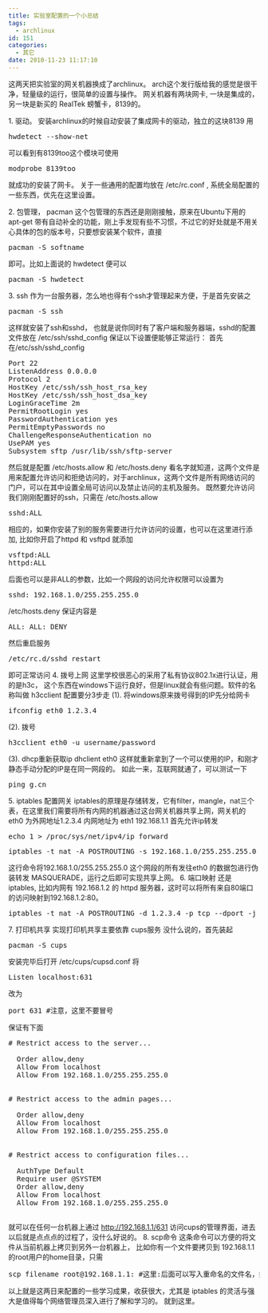 ```yaml
---
title: 实验室配置的一个小总结
tags:
  - archlinux
id: 151
categories:
  - 其它
date: 2010-11-23 11:17:10
---
```


这两天把实验室的网关机器换成了archlinux。 arch这个发行版给我的感觉是很干净，轻量级的运行，很简单的设置与操作。
网关机器有两块网卡, 一块是集成的，另一块是新买的 RealTek 螃蟹卡，8139的。

1\. 驱动。 安装archlinux的时候自动安装了集成网卡的驱动，独立的这块8139 用 
<pre class="bush:plain;">
hwdetect --show-net
</pre>
可以看到有8139too这个模块可使用
<pre class="bush:plain;">
modprobe 8139too
</pre>
就成功的安装了网卡。
关于一些通用的配置均放在 /etc/rc.conf , 系统全局配置的一些东西，优先在这里设置。

2\. 包管理， pacman
这个包管理的东西还是刚刚接触，原来在Ubuntu下用的 apt-get 带有自动补全的功能，刚上手发现有些不习惯，不过它的好处就是不用关心具体的包的版本号，只要想安装某个软件，直接
<pre class="bush:plain;">
pacman -S softname
</pre>
即可。比如上面说的 hwdetect 便可以
<pre class="bush:plain;">
pacman -S hwdetect
</pre>
3\. ssh
作为一台服务器，怎么地也得有个ssh才管理起来方便，于是首先安装之
<pre class="bush:plain;">
pacman -S ssh
</pre>
这样就安装了ssh和sshd， 也就是说你同时有了客户端和服务器端，sshd的配置文件放在 /etc/ssh/sshd_config
保证以下设置便能够正常运行：
首先在/etc/ssh/sshd_config
<pre class="bush:plain;">
Port 22
ListenAddress 0.0.0.0
Protocol 2
HostKey /etc/ssh/ssh_host_rsa_key
HostKey /etc/ssh/ssh_host_dsa_key
LoginGraceTime 2m
PermitRootLogin yes
PasswordAuthentication yes
PermitEmptyPasswords no
ChallengeResponseAuthentication no
UsePAM yes
Subsystem sftp /usr/lib/ssh/sftp-server
</pre>
然后就是配置 /etc/hosts.allow 和 /etc/hosts.deny
看名字就知道，这两个文件是用来配置允许访问和拒绝访问的，对于archlinux，这两个文件是所有网络访问的门户，可以在其中设置全局可访问以及禁止访问的主机及服务。
既然要允许访问我们刚刚配置好的ssh，只需在 /etc/hosts.allow
<pre class="bush:plain;">
sshd:ALL
</pre>
相应的，如果你安装了别的服务需要进行允许访问的设置，也可以在这里进行添加, 比如你开启了httpd 和 vsftpd
就添加
<pre class="bush:plain;">
vsftpd:ALL
httpd:ALL
</pre>
后面也可以是非ALL的参数，比如一个网段的访问允许权限可以设置为
<pre class="bush:plain;">
sshd: 192.168.1.0/255.255.255.0
</pre>
/etc/hosts.deny 保证内容是
<pre class="bush:plain;">
ALL: ALL: DENY
</pre>
然后重启服务
<pre class="bush:plain;">
/etc/rc.d/sshd restart
</pre>
即可正常访问
4\. 拨号上网
这里学校很恶心的采用了私有协议802.1x进行认证，用的是h3c， 这个东西在windows下运行良好，但是linux就会有些问题。软件的名称叫做 h3cclient
配置要分3步走
(1). 将windows原来拨号得到的IP先分给网卡
<pre class="bush:plain;">
ifconfig eth0 1.2.3.4
</pre>
(2). 拨号
<pre class="bush:plain;">
h3cclient eth0 -u username/password
</pre>
(3). dhcp重新获取ip
dhclient eth0
这样就重新拿到了一个可以使用的IP，和刚才静态手动分配的IP是在同一网段的。
如此一来，互联网就通了，可以测试一下
<pre class="bush:plain;">
ping g.cn
</pre>
5\. iptables 配置网关
iptables的原理是存储转发，它有filter，mangle，nat三个表，在这里我们需要将所有内网的机器通过这台网关机器共享上网，网关机的eth0 为外网地址1.2.3.4 内网地址为 eth1 192.168.1.1
首先允许ip转发
<pre class="bush:plain;">
echo 1 > /proc/sys/net/ipv4/ip_forward
</pre>
<pre class="bush:plain;">
iptables -t nat -A POSTROUTING -s 192.168.1.0/255.255.255.0 -o eth0 -j MASQUERADE
</pre>
这行命令将192.168.1.0/255.255.255.0 这个网段的所有发往eth0 的数据包进行伪装转发 MASQUERADE，运行之后即可实现共享上网。
6\. 端口映射
还是iptables,  比如内网有 192.168.1.2 的 httpd 服务器，这时可以将所有来自80端口的访问映射到192.168.1.2:80。
<pre class="bush:plain;">
iptables -t nat -A POSTROUTING -d 1.2.3.4 -p tcp --dport -j DNAT --to 192.168.1.2:80
</pre>
7\. 打印机共享
实现打印机共享主要依靠 cups服务
没什么说的，首先装起
<pre class="bush:plain;">
pacman -S cups
</pre>
安装完毕后打开 /etc/cups/cupsd.conf
将
<pre class="bush:plain;">
Listen localhost:631
</pre>
改为
<pre class="bush:plain;">
port 631 #注意，这里不要冒号
</pre>
保证有下面
<pre class="bush:plain;">
# Restrict access to the server...
<Location />
  Order allow,deny
  Allow From localhost
  Allow From 192.168.1.0/255.255.255.0
</Location>

# Restrict access to the admin pages...
<Location /admin>
  Order allow,deny
  Allow From localhost
  Allow From 192.168.1.0/255.255.255.0
</Location>

# Restrict access to configuration files...
<Location /admin/conf>
  AuthType Default
  Require user @SYSTEM
  Order allow,deny
  Allow From localhost
  Allow From 192.168.1.0/255.255.255.0
</Location>
</pre>
就可以在任何一台机器上通过 http://192.168.1.1/631 访问cups的管理界面，进去以后就是点点点的过程了，没什么好说的。
8\. scp命令
这条命令可以方便的将文件从当前机器上拷贝到另外一台机器上，
比如你有一个文件要拷贝到 192.168.1.1 的root用户的home目录，只需
<pre class="bush:plain;">
scp filename root@192.168.1.1: #这里:后面可以写入重命名的文件名，如果不重命名则留空
</pre>

以上就是这两日来配置的一些学习成果，收获很大，尤其是 iptables 的灵活与强大是值得每个网络管理员深入进行了解和学习的。
就到这里。